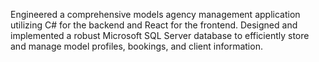 Engineered a comprehensive models agency management
application utilizing C# for the backend and React for the
frontend. Designed and implemented a robust Microsoft SQL
Server database to efficiently store and manage model profiles,
bookings, and client information.
